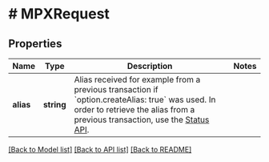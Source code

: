 # # MPXRequest

## Properties

Name | Type | Description | Notes
------------ | ------------- | ------------- | -------------
**alias** | **string** | Alias received for example from a previous transaction if &#x60;option.createAlias: true&#x60; was used. In order to retrieve the alias from a previous transaction, use the [Status API](#operation/status). |

[[Back to Model list]](../../README.md#models) [[Back to API list]](../../README.md#endpoints) [[Back to README]](../../README.md)
